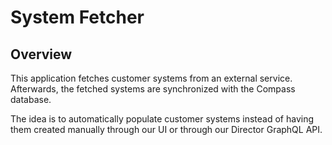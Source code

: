 # System Fetcher

## Overview

This application fetches customer systems from an external service.
Afterwards, the fetched systems are synchronized with the Compass database.

The idea is to automatically populate customer systems instead of having them created manually through our UI or through our Director GraphQL API.

